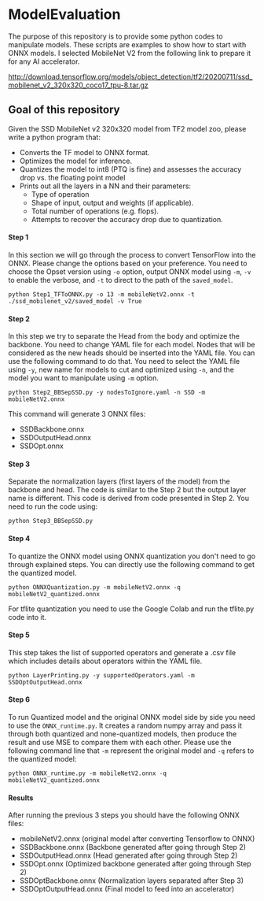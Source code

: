 # ModelEvaluation
The purpose of this repository is to provide some python codes to manipulate models.
These scripts are examples to show how to start with ONNX models. I selected MobileNet V2
from the following link to prepare it for any AI accelerator. 

http://download.tensorflow.org/models/object_detection/tf2/20200711/ssd_mobilenet_v2_320x320_coco17_tpu-8.tar.gz

## Goal of this repository
Given the SSD MobileNet v2 320x320 model from TF2 model zoo, please write a python program that:
* Converts the TF model to ONNX format.
* Optimizes the model for inference.
* Quantizes the model to int8 (PTQ is fine) and assesses the accuracy drop vs. the floating point model
* Prints out all the layers in a NN and their parameters:
    + Type of operation
    + Shape of input, output and weights (if applicable).
    + Total number of operations (e.g. flops).
    + Attempts to recover the accuracy drop due to quantization. 

#### Step 1
In this section we will go through the process to convert TensorFlow into the ONNX.
Please change the options based on your preference. You need to choose the Opset version
using `-o` option, output ONNX model using `-m`, `-v` to enable the verbose, and `-t` 
to direct to the path of the `saved_model`.  

```commandline
python Step1_TFToONNX.py -o 13 -m mobileNetV2.onnx -t ./ssd_mobilenet_v2/saved_model -v True
```
#### Step 2  
In this step we try to separate the Head from the body and optimize the backbone. 
You need to change YAML file for each model. Nodes that will be considered as the 
new heads should be inserted into the YAML file. 
You can use the following command to do that. You need to select the YAML
file using `-y`, new name for models to cut and optimized using `-n`, and the model 
you want to manipulate using `-m` option. 
```commandline
python Step2_BBSepSSD.py -y nodesToIgnore.yaml -n SSD -m mobileNetV2.onnx 
```
This command will generate 3 ONNX files:
* SSDBackbone.onnx
* SSDOutputHead.onnx
* SSDOpt.onnx

#### Step 3
Separate the normalization layers (first layers of the model) from the backbone and head.
The code is similar to the Step 2 but the output layer name is different. This code is derived 
from code presented in Step 2. You need to run the code using:
```commandline
python Step3_BBSepSSD.py
```
#### Step 4
To quantize the ONNX model using ONNX quantization you don't need to go through 
explained steps. You can directly use the following command to get the quantized model.

```commandline
python ONNXQuantization.py -m mobileNetV2.onnx -q mobileNetV2_quantized.onnx
```
For tflite quantization you need to use the Google Colab and run the tflite.py code into it.


#### Step 5
This step takes the list of supported operators and generate a .csv file which includes
details about operators within the YAML file.
```commandline
python LayerPrinting.py -y supportedOperators.yaml -m SSDOptOutputHead.onnx
```

#### Step 6
To run Quantized model and the original ONNX model side by side you need to use 
the `ONNX_runtime.py`. It creates a random numpy array and pass it through both
quantized and none-quantized models, then produce the result and use MSE to 
compare them with each other. Please use the following command line that `-m` 
represent the original model and `-q` refers to the quantized model:
```commandline
python ONNX_runtime.py -m mobileNetV2.onnx -q mobileNetV2_quantized.onnx
```
#### Results
After running the previous 3 steps you should have the following ONNX files:

* mobileNetV2.onnx (original model after converting Tensorflow to ONNX)
* SSDBackbone.onnx (Backbone generated after going through Step 2)
* SSDOutputHead.onnx (Head generated after going through Step 2)
* SSDOpt.onnx (Optimized backbone generated after going through Step 2)
* SSDOptBackbone.onnx (Normalization layers separated after Step 3)
* SSDOptOutputHead.onnx (Final model to feed into an accelerator)



